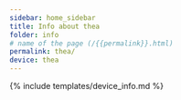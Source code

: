 ```yaml
---
sidebar: home_sidebar
title: Info about thea
folder: info
# name of the page (/{{permalink}}.html)
permalink: thea/
device: thea
---
```

{% include templates/device_info.md %}
